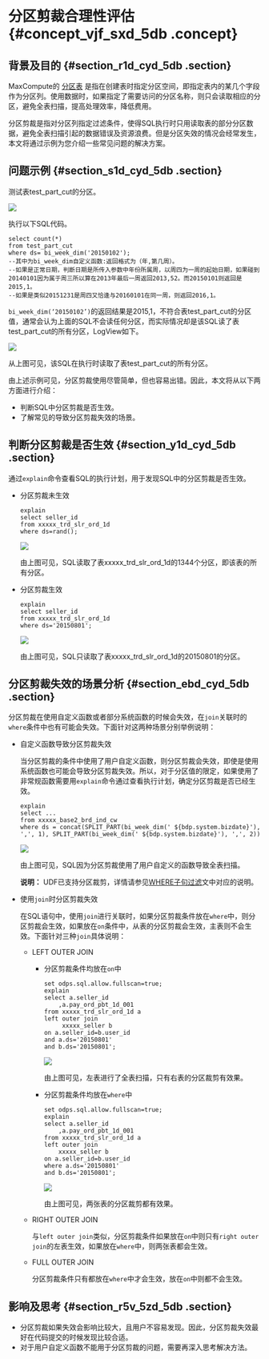 # 分区剪裁合理性评估 {#concept_vjf_sxd_5db .concept}

## 背景及目的 {#section_r1d_cyd_5db .section}

MaxCompute的 [分区表](../../../../intl.zh-CN/产品简介/基本概念/分区.md) 是指在创建表时指定分区空间，即指定表内的某几个字段作为分区列。使用数据时，如果指定了需要访问的分区名称，则只会读取相应的分区，避免全表扫描，提高处理效率，降低费用。

分区剪裁是指对分区列指定过滤条件，使得SQL执行时只用读取表的部分分区数据，避免全表扫描引起的数据错误及资源浪费。但是分区失效的情况会经常发生，本文将通过示例为您介绍一些常见问题的解决方案。

## 问题示例 {#section_s1d_cyd_5db .section}

测试表test\_part\_cut的分区。

![](http://static-aliyun-doc.oss-cn-hangzhou.aliyuncs.com/assets/img/12162/15667861481178_zh-CN.png)

执行以下SQL代码。

``` {#codeblock_1cp_44i_9ff}
select count(*)
from test_part_cut
where ds= bi_week_dim('20150102');
--其中为bi_week_dim自定义函数:返回格式为（年,第几周）。
--如果是正常日期，判断日期是所传入参数中年份所属周，以周四为一周的起始日期，如果碰到20140101因为属于周三所以算在2013年最后一周返回2013,52。而20150101则返回是2015,1。
--如果是类似20151231是周四又恰逢与20160101在同一周，则返回2016,1。
```

`bi_week_dim(‘20150102’)`的返回结果是2015,1，不符合表test\_part\_cut的分区值，通常会认为上面的SQL不会读任何分区，而实际情况却是该SQL读了表test\_part\_cut的所有分区，LogView如下。

![](http://static-aliyun-doc.oss-cn-hangzhou.aliyuncs.com/assets/img/12162/15667861481179_zh-CN.png)

从上图可见，该SQL在执行时读取了表test\_part\_cut的所有分区。

由上述示例可见，分区剪裁使用尽管简单，但也容易出错。因此，本文将从以下两方面进行介绍：

-   判断SQL中分区剪裁是否生效。
-   了解常见的导致分区剪裁失效的场景。

## 判断分区剪裁是否生效 {#section_y1d_cyd_5db .section}

通过`explain`命令查看SQL的执行计划，用于发现SQL中的分区剪裁是否生效。

-   分区剪裁未生效

    ``` {#codeblock_y7u_oiu_tjw}
    explain
    select seller_id
    from xxxxx_trd_slr_ord_1d
    where ds=rand();
    ```

    ![](http://static-aliyun-doc.oss-cn-hangzhou.aliyuncs.com/assets/img/12162/15667861481180_zh-CN.png)

    由上图可见，SQL读取了表xxxxx\_trd\_slr\_ord\_1d的1344个分区，即该表的所有分区。

-   分区剪裁生效

    ``` {#codeblock_gz2_ddp_27a}
    explain
    select seller_id
    from xxxxx_trd_slr_ord_1d
    where ds='20150801';
    ```

    ![](http://static-aliyun-doc.oss-cn-hangzhou.aliyuncs.com/assets/img/12162/15667861511181_zh-CN.png)

    由上图可见，SQL只读取了表xxxxx\_trd\_slr\_ord\_1d的20150801的分区。


## 分区剪裁失效的场景分析 {#section_ebd_cyd_5db .section}

分区剪裁在使用自定义函数或者部分系统函数的时候会失效，在`join`关联时的`where`条件中也有可能会失效。下面针对这两种场景分别举例说明：

-   自定义函数导致分区剪裁失效

    当分区剪裁的条件中使用了用户自定义函数，则分区剪裁会失效，即使是使用系统函数也可能会导致分区剪裁失效。所以，对于分区值的限定，如果使用了非常规函数需要用`explain`命令通过查看执行计划，确定分区剪裁是否已经生效。

    ``` {#codeblock_rgc_ux8_km7}
    explain
    select ...
    from xxxxx_base2_brd_ind_cw
    where ds = concat(SPLIT_PART(bi_week_dim(' ${bdp.system.bizdate}'), ',', 1), SPLIT_PART(bi_week_dim(' ${bdp.system.bizdate}'), ',', 2))
    ```

    ![](http://static-aliyun-doc.oss-cn-hangzhou.aliyuncs.com/assets/img/12162/15667861561183_zh-CN.png)

    由上图可见，SQL因为分区剪裁使用了用户自定义的函数导致全表扫描。

    **说明：** UDF已支持分区裁剪，详情请参见[WHERE子句过滤](../../../../intl.zh-CN/开发/SQL及函数/SELECT语句/SELECT语法介绍.md#section_lwx_cv2_ggb)文中对应的说明。

-   使用`join`时分区剪裁失效

    在SQL语句中，使用`join`进行关联时，如果分区剪裁条件放在`where`中，则分区剪裁会生效，如果放在`on`条件中，从表的分区剪裁会生效，主表则不会生效。下面针对三种`join`具体说明：

    -   LEFT OUTER JOIN
        -   分区剪裁条件均放在`on`中

            ``` {#codeblock_hvi_quh_uza}
            set odps.sql.allow.fullscan=true;
            explain
            select a.seller_id
                ,a.pay_ord_pbt_1d_001
            from xxxxx_trd_slr_ord_1d a
            left outer join
                 xxxxx_seller b
            on a.seller_id=b.user_id
            and a.ds='20150801'
            and b.ds='20150801';
            ```

            ![](http://static-aliyun-doc.oss-cn-hangzhou.aliyuncs.com/assets/img/12162/15667861561184_zh-CN.png)

            由上图可见，左表进行了全表扫描，只有右表的分区裁剪有效果。

        -   分区剪裁条件均放在`where`中

            ``` {#codeblock_s7a_2ys_z7y}
            set odps.sql.allow.fullscan=true;
            explain
            select a.seller_id
                ,a.pay_ord_pbt_1d_001
            from xxxxx_trd_slr_ord_1d a
            left outer join
                xxxxx_seller b
            on a.seller_id=b.user_id
            where a.ds='20150801'
            and b.ds='20150801';
            ```

            ![](http://static-aliyun-doc.oss-cn-hangzhou.aliyuncs.com/assets/img/12162/15667861581185_zh-CN.png)

            由上图可见，两张表的分区裁剪都有效果。

    -   RIGHT OUTER JOIN

        与`left outer join`类似，分区剪裁条件如果放在`on`中则只有`right outer join`的左表生效，如果放在`where`中，则两张表都会生效。

    -   FULL OUTER JOIN

        分区剪裁条件只有都放在`where`中才会生效，放在`on`中则都不会生效。


## 影响及思考 {#section_r5v_5zd_5db .section}

-   分区剪裁如果失效会影响比较大，且用户不容易发现。因此，分区剪裁失效最好在代码提交的时候发现比较合适。
-   对于用户自定义函数不能用于分区剪裁的问题，需要再深入思考解决方法。

